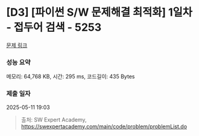 # [D3] [파이썬 S/W 문제해결 최적화] 1일차 - 접두어 검색 - 5253 

[문제 링크](https://swexpertacademy.com/main/code/problem/problemDetail.do?contestProbId=AWUS-JCKJIYDFAVT) 

### 성능 요약

메모리: 64,768 KB, 시간: 295 ms, 코드길이: 435 Bytes

### 제출 일자

2025-05-11 19:03



> 출처: SW Expert Academy, https://swexpertacademy.com/main/code/problem/problemList.do